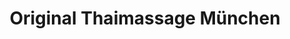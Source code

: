---
title: "Original Thaimassage München"
url: /muenchen/original-thaimassage-muenchen/
shop: Massage
---